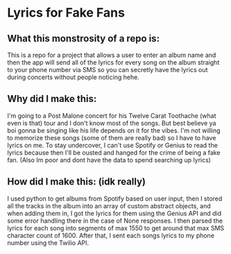 # Lyrics for Fake Fans

## What this monstrosity of a repo is:

This is a repo for a project that allows a user to enter an album name and then the app will send all of the lyrics 
for every song on the album straight to your phone number via SMS so you can secretly have the lyrics out during 
concerts without people noticing hehe.

## Why did I make this: 

I'm going to a Post Malone concert for his Twelve Carat Toothache (what even is that) tour and I don't know most of the songs.
But best believe ya boi gonna be singing like his life depends on it for the vibes. I'm not willing to memorize these songs (some of them are really bad)
so I have to have lyrics on me. To stay undercover, I can't use Spotify or Genius to read the lyrics because then I'll be ousted and 
hanged for the crime of being a fake fan. (Also Im poor and dont have the data to spend searching up lyrics)

## How did I make this: (idk really)

I used python to get albums from Spotify based on user input, then I stored all the tracks in the album into an array of custom 
abstract objects, and when adding them in, I got the lyrics for them using the Genius API and did some error handling there in the case
of None responses. I then parsed the lyrics for each song into segments of max 1550 to get around that max SMS character count of 1600. 
After that, I sent each songs lyrics to my phone number using the Twilio API.
